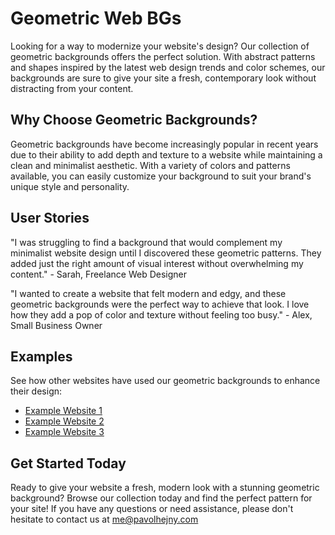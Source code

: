 <!--font:Poppins-->

# Geometric Web BGs

Looking for a way to modernize your website's design? Our collection of geometric backgrounds offers the perfect solution. With abstract patterns and shapes inspired by the latest web design trends and color schemes, our backgrounds are sure to give your site a fresh, contemporary look without distracting from your content.

## Why Choose Geometric Backgrounds?

Geometric backgrounds have become increasingly popular in recent years due to their ability to add depth and texture to a website while maintaining a clean and minimalist aesthetic. With a variety of colors and patterns available, you can easily customize your background to suit your brand's unique style and personality.

## User Stories

"I was struggling to find a background that would complement my minimalist website design until I discovered these geometric patterns. They added just the right amount of visual interest without overwhelming my content." - Sarah, Freelance Web Designer

"I wanted to create a website that felt modern and edgy, and these geometric backgrounds were the perfect way to achieve that look. I love how they add a pop of color and texture without feeling too busy." - Alex, Small Business Owner

## Examples

See how other websites have used our geometric backgrounds to enhance their design:

-   [Example Website 1](#)
-   [Example Website 2](#)
-   [Example Website 3](#)

## Get Started Today

Ready to give your website a fresh, modern look with a stunning geometric background? Browse our collection today and find the perfect pattern for your site! If you have any questions or need assistance, please don't hesitate to contact us at me@pavolhejny.com

<!--

Write me content for website with wallpaper which alt text is:

"A wallpaper with a repeating pattern of abstract geometric shapes and patterns, inspired by web design trends and color schemes."

The name/title of the page should not be 1:1 copy of the alt text but rather a real content of the website which is using this wallpaper.

- Use markdown format
- Start with heading
- Heading should be short and concise
- The content should look like a real website
- The website should not be about the wallpaper, wallpaper is just a related background
- Heading should be contain work "wallpaper" or "background"
- Include real sections like references, contact, user stories, etc. use things relevant to the page purpose.
- Feel free to use structure like headings, bullets, numbering, blockquotes, paragraphs, horizontal lines, etc.
- You can use formatting like bold or _italic_
- You can include UTF-8 emojis
- Links should be only #hash anchors (and you can refer to the document itself)
- Do not include images


---


# Geometric Backgrounds for Your Next Web Design Project

Looking for a unique and eye-catching background for your website? Look no further than our collection of geometric backgrounds inspired by the latest web design trends and color schemes. Our abstract patterns and shapes are perfect for adding visual interest to your site without distracting from your content.

## Why Choose Geometric Backgrounds?

Geometric backgrounds are a popular choice for web designers because they add depth and texture to a site while still maintaining a clean and modern aesthetic. Plus, with a variety of colors and patterns to choose from, you can easily customize your background to fit your brand's style and personality.

## User Stories

"I was struggling to find a background that would complement my minimalist website design until I discovered these geometric patterns. They added just the right amount of visual interest without overwhelming my content." - Sarah, Freelance Web Designer

"I wanted to create a website that felt modern and edgy, and these geometric backgrounds were the perfect way to achieve that look. I love how they add a pop of color and texture without feeling too busy." - Alex, Small Business Owner

## References

Check out some examples of websites using our geometric backgrounds:

- [Example Website 1](#)
- [Example Website 2](#)
- [Example Website 3](#)

## Contact Us

Have questions about our geometric backgrounds or need help choosing the right one for your project? Contact us at me@pavolhejny.com and we'll be happy to assist you.

## Get Started Today

Ready to take your website design to the next level with a stunning geometric background? Browse our collection today and find the perfect pattern for your site!


---


Heading is too long, rewrite whole content.


---


# Geometric Backgrounds: Elevate Your Web Design

Looking to add a touch of modern sophistication to your website? Our collection of geometric backgrounds offers the perfect solution. With abstract patterns and shapes inspired by the latest web design trends and color schemes, our backgrounds are sure to elevate your site's aesthetic without detracting from your content.

## Why Choose Geometric Backgrounds?

Geometric backgrounds have become increasingly popular in recent years due to their ability to add depth and texture to a website while maintaining a clean and contemporary look. With a variety of colors and patterns available, you can easily customize your background to suit your brand's unique style and personality.

## User Stories

"I was struggling to find a background that would complement my minimalist website design until I discovered these geometric patterns. They added just the right amount of visual interest without overwhelming my content." - Sarah, Freelance Web Designer

"I wanted to create a website that felt modern and edgy, and these geometric backgrounds were the perfect way to achieve that look. I love how they add a pop of color and texture without feeling too busy." - Alex, Small Business Owner

## Examples

See how other websites have used our geometric backgrounds to enhance their design:

- [Example Website 1](#)
- [Example Website 2](#)
- [Example Website 3](#)

## Get Started Today

Ready to take your website design to the next level with a stunning geometric background? Browse our collection today and find the perfect pattern for your site! If you have any questions or need assistance, please don't hesitate to contact us at me@pavolhejny.com


---


Heading is too long, rewrite whole content.


---


# Elevate Your Web Design with Geometric Backgrounds

Looking for a way to add a touch of modern sophistication to your website? Look no further than our collection of geometric backgrounds. Inspired by the latest web design trends and color schemes, our abstract patterns and shapes are the perfect way to elevate your site's aesthetic without detracting from your content.

## Why Choose Geometric Backgrounds?

Geometric backgrounds have become increasingly popular in recent years due to their ability to add depth and texture to a website while maintaining a clean and contemporary look. With a variety of colors and patterns available, you can easily customize your background to suit your brand's unique style and personality.

## User Stories

"I was struggling to find a background that would complement my minimalist website design until I discovered these geometric patterns. They added just the right amount of visual interest without overwhelming my content." - Sarah, Freelance Web Designer

"I wanted to create a website that felt modern and edgy, and these geometric backgrounds were the perfect way to achieve that look. I love how they add a pop of color and texture without feeling too busy." - Alex, Small Business Owner

## Examples

See how other websites have used our geometric backgrounds to enhance their design:

- [Example Website 1](#)
- [Example Website 2](#)
- [Example Website 3](#)

## Get Started Today

Ready to take your website design to the next level with a stunning geometric background? Browse our collection today and find the perfect pattern for your site! If you have any questions or need assistance, please don't hesitate to contact us at me@pavolhejny.com


---


Heading is too long, rewrite whole content.


---


# Geometric Backgrounds: Modernize Your Web Design

Looking for a way to modernize your website's design? Our collection of geometric backgrounds offers the perfect solution. With abstract patterns and shapes inspired by the latest web design trends and color schemes, our backgrounds are sure to give your site a fresh, contemporary look without distracting from your content.

## Why Choose Geometric Backgrounds?

Geometric backgrounds have become increasingly popular in recent years due to their ability to add depth and texture to a website while maintaining a clean and minimalist aesthetic. With a variety of colors and patterns available, you can easily customize your background to suit your brand's unique style and personality.

## User Stories

"I was struggling to find a background that would complement my minimalist website design until I discovered these geometric patterns. They added just the right amount of visual interest without overwhelming my content." - Sarah, Freelance Web Designer

"I wanted to create a website that felt modern and edgy, and these geometric backgrounds were the perfect way to achieve that look. I love how they add a pop of color and texture without feeling too busy." - Alex, Small Business Owner

## Examples

See how other websites have used our geometric backgrounds to enhance their design:

- [Example Website 1](#)
- [Example Website 2](#)
- [Example Website 3](#)

## Get Started Today

Ready to give your website a fresh, modern look with a stunning geometric background? Browse our collection today and find the perfect pattern for your site! If you have any questions or need assistance, please don't hesitate to contact us at me@pavolhejny.com


---


Write me a Google font which is best fitting for the website.

Pick from the list:
- Open Sans
- Inter
- Playfair Display
- Futura
- Raleway
- Roboto
- Lobster
- IBM Plex Sans
- Exo 2
- Orbitron
- Poppins
- Barlow Condensed
- Great Vibes
- Montserrat
- Lato
- Dancing Script
- Alegreya


Write just the font name nothing else.


---


Poppins

-->
